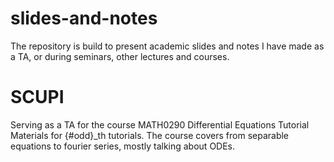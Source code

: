 # slides-and-notes
The repository is build to present academic slides and notes I have made as a TA, or during seminars, other lectures and courses.

# SCUPI 
Serving as a TA for the course MATH0290 Differential Equations 
Tutorial Materials for {#odd}_th tutorials.
The course covers from separable equations to fourier series, mostly talking about ODEs.
